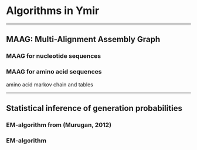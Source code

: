 # Algorithms in Ymir

---

## MAAG: Multi-Alignment Assembly Graph

### MAAG for nucleotide sequences

### MAAG for amino acid sequences

amino acid markov chain and tables

---

## Statistical inference of generation probabilities

### EM-algorithm from (Murugan, 2012)

### EM-algorithm